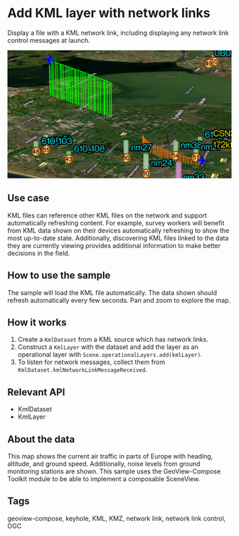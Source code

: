 # Add KML layer with network links

Display a file with a KML network link, including displaying any network link control messages at launch.

![Image of display KML network links](add-kml-layer-with-network-links.png)

## Use case

KML files can reference other KML files on the network and support automatically refreshing content. For example, survey workers will benefit from KML data shown on their devices automatically refreshing to show the most up-to-date state. Additionally, discovering KML files linked to the data they are currently viewing provides additional information to make better decisions in the field.

## How to use the sample

The sample will load the KML file automatically. The data shown should refresh automatically every few seconds. Pan and zoom to explore the map.

## How it works

1. Create a `KmlDataset` from a KML source which has network links.
2. Construct a `KmlLayer` with the dataset and add the layer as an operational layer with `Scene.operationalLayers.add(kmlLayer)`.
3. To listen for network messages, collect them from `KmlDataset.kmlNetworkLinkMessageReceived`.

## Relevant API

* KmlDataset
* KmlLayer

## About the data

This map shows the current air traffic in parts of Europe with heading, altitude, and ground speed. Additionally, noise levels from ground monitoring stations are shown. This sample uses the GeoView-Compose Toolkit module to be able to implement a composable SceneView.

## Tags

geoview-compose, keyhole, KML, KMZ, network link, network link control, OGC
